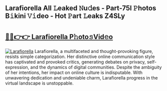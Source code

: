 ## Larafiorella All 𝙻eaked 𝙽u𝚍es - Part-75l 𝙿hotos B𝚒kini 𝚅𝚒deo - Hot 𝙿art 𝙻eaks Z4SLy

# <h2><a href="http://ld2x7kz.urlbe.top/?page=Larafiorella">🔗🔗👉👉 Larafiorella P𝚑oto𝚜Vid𝚎o</a></h2>

[![Larafiorella](https://i.imgur.com/eBuTRDB.gif)](http://ld2x7kz.urlbe.top/?page=Larafiorella)
Larafiorella, a multifaceted and thought-provoking figure, resists simple categorization. Her distinctive online communication style has captivated and provoked critics, generating debates on privacy, self-expression, and the dynamics of digital communities. Despite the ambiguity of her intentions, her impact on online culture is indisputable. With unwavering dedication and undeniable charm, Larafiorella progress in the virtual landscape is unstoppable.
